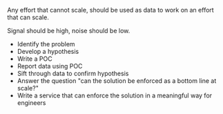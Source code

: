 Any effort that cannot scale, should be used as data to work on an effort that can scale.

Signal should be high, noise should be low.

- Identify the problem
- Develop a hypothesis
- Write a POC
- Report data using POC
- Sift through data to confirm hypothesis 
- Answer the question "can the solution be enforced as a bottom line at scale?"
- Write a service that can enforce the solution in a meaningful way for engineers
